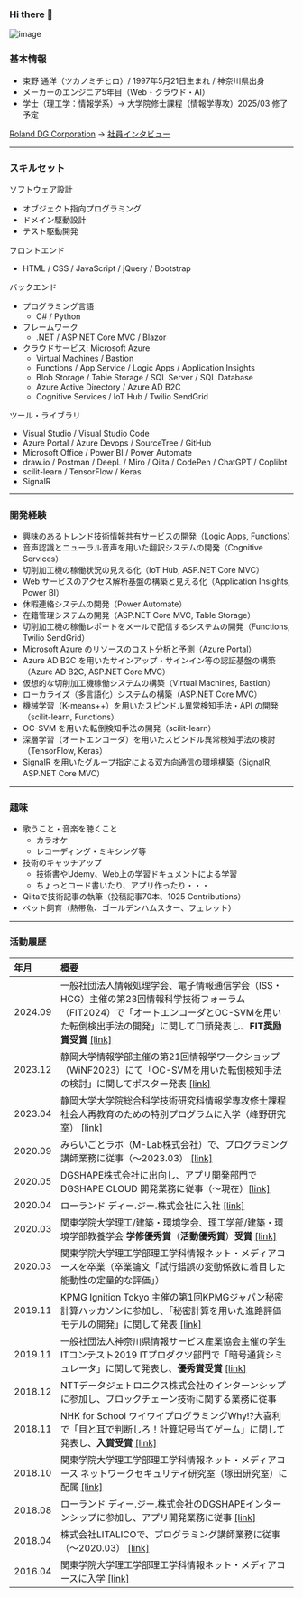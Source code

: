 ### Hi there 👋

![image](https://user-images.githubusercontent.com/118739676/209766026-cb5bc9ac-c7a9-4b65-995f-f7218a52831b.png)

### 基本情報
- 束野 通洋（ツカノミチヒロ）/ 1997年5月21日生まれ / 神奈川県出身
- メーカーのエンジニア5年目（Web・クラウド・AI）
- 学士（理工学：情報学系）→ 大学院修士課程（情報学専攻）2025/03 修了予定

[Roland DG Corporation](https://www.rolanddg.com/) → [社員インタビュー](https://www.rolanddg.com/ja/recruit/person/interview/new-graduate-01/)

---
### スキルセット
ソフトウェア設計
- オブジェクト指向プログラミング
- ドメイン駆動設計
- テスト駆動開発

フロントエンド
- HTML / CSS / JavaScript / jQuery / Bootstrap

バックエンド
- プログラミング言語
  - C# / Python
- フレームワーク
  - .NET / ASP.NET Core MVC / Blazor
- クラウドサービス: Microsoft Azure
  - Virtual Machines / Bastion
  - Functions / App Service / Logic Apps / Application Insights
  - Blob Storage / Table Storage / SQL Server / SQL Database
  - Azure Active Directory / Azure AD B2C
  - Cognitive Services / IoT Hub / Twilio SendGrid

ツール・ライブラリ
- Visual Studio / Visual Studio Code
- Azure Portal / Azure Devops / SourceTree / GitHub
- Microsoft Office / Power BI / Power Automate
- draw.io / Postman / DeepL / Miro / Qiita / CodePen / ChatGPT / Coplilot
- scilit-learn / TensorFlow / Keras
- SignalR

---
### 開発経験
- 興味のあるトレンド技術情報共有サービスの開発（Logic Apps, Functions）
- 音声認識とニューラル音声を用いた翻訳システムの開発（Cognitive Services）
- 切削加工機の稼働状況の見える化（IoT Hub, ASP.NET Core MVC）
- Web サービスのアクセス解析基盤の構築と見える化（Application Insights, Power BI）
- 休暇連絡システムの開発（Power Automate）
- 在籍管理システムの開発（ASP.NET Core MVC, Table Storage）
- 切削加工機の稼働レポートをメールで配信するシステムの開発（Functions, Twilio SendGrid）
- Microsoft Azure のリソースのコスト分析と予測（Azure Portal）
- Azure AD B2C を用いたサインアップ・サインイン等の認証基盤の構築（Azure AD B2C, ASP.NET Core MVC）
- 仮想的な切削加工機稼働システムの構築（Virtual Machines, Bastion）
- ローカライズ（多言語化）システムの構築（ASP.NET Core MVC）
- 機械学習（K-means++）を用いたスピンドル異常検知手法・API の開発（scilit-learn, Functions）
- OC-SVM を用いた転倒検知手法の開発（scilit-learn）
- 深層学習（オートエンコーダ）を用いたスピンドル異常検知手法の検討（TensorFlow, Keras）
- SignalR を用いたグループ指定による双方向通信の環境構築（SignalR, ASP.NET Core MVC）

---
### 趣味
- 歌うこと・音楽を聴くこと
  - カラオケ
  - レコーディング・ミキシング等
- 技術のキャッチアップ
  - 技術書やUdemy、Web上の学習ドキュメントによる学習
  - ちょっとコード書いたり、アプリ作ったり・・・
- Qiitaで技術記事の執筆（投稿記事70本、1025 Contributions）
- ペット飼育（熱帯魚、ゴールデンハムスター、フェレット）

---
### 活動履歴
|年月|概要|
|:--|:--|
|2024.09|一般社団法人情報処理学会、電子情報通信学会（ISS・HCG）主催の第23回情報科学技術フォーラム（FIT2024）で「オートエンコーダとOC-SVMを用いた転倒検出手法の開発」に関して口頭発表し、**FIT奨励賞受賞** [[link]](https://www.inf.shizuoka.ac.jp/news/3117/)|
|2023.12|静岡大学情報学部主催の第21回情報学ワークショップ（WiNF2023）にて「OC-SVMを用いた転倒検知手法の検討」に関してポスター発表 [[link]](https://sites.google.com/view/winf2023/home)|
|2023.04|静岡大学大学院総合科学技術研究科情報学専攻修士課程 社会人再教育のための特別プログラムに入学（峰野研究室） [[link]](https://www.inf.shizuoka.ac.jp/graduate/)|
|2020.09|みらいごとラボ（M-Lab株式会社）で、プログラミング講師業務に従事（～2023.03） [[link]](https://miraigotolab.co.jp/)|
|2020.05|DGSHAPE株式会社に出向し、アプリ開発部門で DGSHAPE CLOUD 開発業務に従事（～現在）[[link]](https://dgshape.global/)|
|2020.04|ローランド ディー.ジー.株式会社に入社 [[link]](https://www.rolanddg.com/)|
|2020.03|関東学院大学理工/建築・環境学会、理工学部/建築・環境学部教養学会  **学修優秀賞**（**活動優秀賞**）**受賞** [[link]](https://rkgakkai.kanto-gakuin.ac.jp/files/prize_act/act2019.pdf)|
|2020.03|関東学院大学理工学部理工学科情報ネット・メディアコースを卒業（卒業論文「試行錯誤の変動係数に着目した能動性の定量的な評価」）|
|2019.11|KPMG Ignition Tokyo 主催の第1回KPMGジャパン秘密計算ハッカソンに参加し、「秘密計算を用いた進路評価モデルの開発」に関して発表 [[link]](https://www.businessinsider.jp/post-202846)|
|2019.11|一般社団法人神奈川県情報サービス産業協会主催の学生ITコンテスト2019 ITプロダクツ部門で「暗号通貨シミュレータ」に関して発表し、**優秀賞受賞** [[link]](https://univ.kanto-gakuin.ac.jp/topics/20191212-3.html)|
|2018.12|NTTデータジェトロニクス株式会社のインターンシップに参加し、ブロックチェーン技術に関する業務に従事|
|2018.11|NHK for School ワイワイプログラミングWhy!?大喜利で「目と耳で判断しろ！計算記号当てゲーム」に関して発表し、**入賞受賞** [[link]](https://www.nhk.or.jp/school/programming/oogiri/works_26.html)|
|2018.10|関東学院大学理工学部理工学科情報ネット・メディアコース ネットワークセキュリティ研究室（塚田研究室）に配属 [[link]](http://home.kanto-gakuin.ac.jp/~tsukada/tsukada-lab/index.html)|
|2018.08|ローランド ディー.ジー.株式会社のDGSHAPEインターンシップに参加し、アプリ開発業務に従事 [[link]](https://www.rolanddg.com/ja/recruit/internship)|
|2018.04|株式会社LITALICOで、プログラミング講師業務に従事（～2020.03） [[link]](https://wonder.litalico.jp/)|
|2016.04|関東学院大学理工学部理工学科情報ネット・メディアコースに入学 [[link]](https://netmedia.kanto-gakuin.ac.jp/)|

<!--
**Michihiro-Tsukano/Michihiro-Tsukano** is a ✨ _special_ ✨ repository because its `README.md` (this file) appears on your GitHub profile.
Here are some ideas to get you started:

- 🔭 I’m currently working on ...
- 🌱 I’m currently learning ...
- 👯 I’m looking to collaborate on ...
- 🤔 I’m looking for help with ...
- 💬 Ask me about ...
- 📫 How to reach me: ...
- 😄 Pronouns: ...
- ⚡ Fun fact: ...
-->
